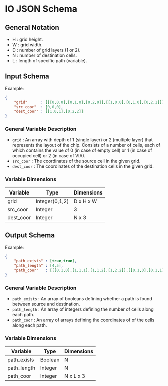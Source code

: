 # IO JSON Schema

## General Notation
- H : grid height.
- W : grid width.
- D : number of grid layers (1 or 2).
- N : number of destination cells.
- L : length of specific path (variable).

## Input Schema
Example:

```json
{
    "grid"      : [[[0,0,0],[0,1,0],[0,2,0]],[[1,0,0],[0,1,0],[0,2,1]]],
    "src_coor"  : [0,0,0],
    "dest_coor" : [[1,0,1],[0,2,2]]
}
```

### General Variable Description
- `grid` : An array with depth of 1 (single layer) or 2 (multiple layer) that represents the layout of the chip. Consists of a number of cells, each of which contains the value of 0 (in case of empty cell) or 1 (in case of occupied cell) or 2 (in case of VIA).
- `src_coor` : The coordinates of the source cell in the given grid.
- `dest_coor` : The coordinates of the destination cells in the given grid.

### Variable Dimensions

| Variable     | Type           | Dimensions |
|--------------|----------------|------------|
| grid         | Integer(0,1,2) | D x H x W  |
| src_coor     | Integer        | 3          |
| dest_coor    | Integer        | N x 3      |

## Output Schema
Example:

```json
{
    "path_exists" : [true,true],
    "path_length" : [4,5],
    "path_coor"   : [[[0,1,0],[1,1,1],[1,1,2],[1,2,2]],[[0,1,0],[0,1,1],[1,1,1],[1,1,2],[1,1,3]]]
}
```

### General Variable Description
- `path_exists` : An array of booleans defining whether a path is found between source and destination.
- `path_length` : An array of integers defining the number of cells along each path.
- `path_coor` : An array of arrays defining the coordinates of of the cells along each path.

### Variable Dimensions

| Variable     | Type         | Dimensions |
|--------------|--------------|------------|
| path_exists  | Boolean      | N          |
| path_length  | Integer      | N          |
| path_coor    | Integer      | N x L x 3  |
